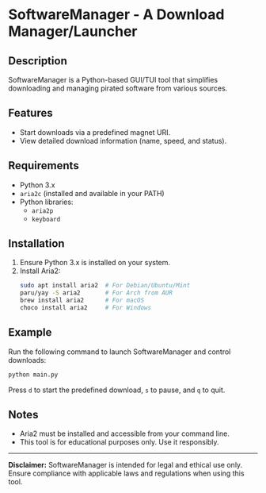 # SoftwareManager - A Download Manager/Launcher

## Description
SoftwareManager is a Python-based GUI/TUI tool that simplifies downloading and managing pirated software from various sources.

## Features
- Start downloads via a predefined magnet URI.
- View detailed download information (name, speed, and status).

## Requirements
- Python 3.x
- `aria2c` (installed and available in your PATH)
- Python libraries:
  - `aria2p`
  - `keyboard`

## Installation
1. Ensure Python 3.x is installed on your system.
2. Install Aria2:
   ```bash
   sudo apt install aria2  # For Debian/Ubuntu/Mint
   paru/yay -S aria2       # For Arch from AUR
   brew install aria2      # For macOS
   choco install aria2     # For Windows
   ```

## Example
Run the following command to launch SoftwareManager and control downloads:

```bash
python main.py
```

Press `d` to start the predefined download, `s` to pause, and `q` to quit.

## Notes
- Aria2 must be installed and accessible from your command line.
- This tool is for educational purposes only. Use it responsibly.

---

**Disclaimer:** SoftwareManager is intended for legal and ethical use only. Ensure compliance with applicable laws and regulations when using this tool.

